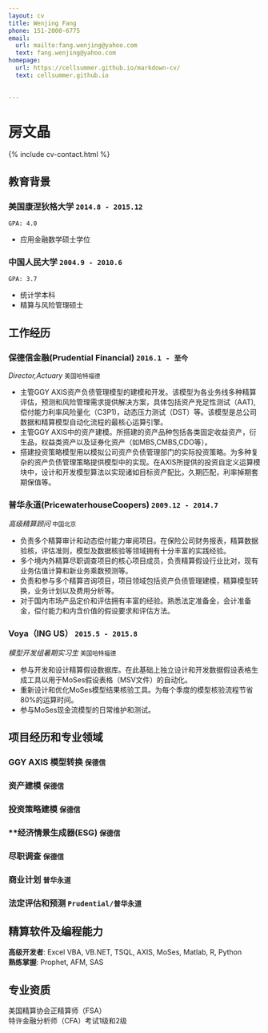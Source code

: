 ```yaml
---
layout: cv
title: Wenjing Fang
phone: 151-2000-6775
email:
  url: mailto:fang.wenjing@yahoo.com
  text: fang.wenjing@yahoo.com
homepage:
  url: https://cellsummer.github.io/markdown-cv/
  text: cellsummer.github.io

  
---
```


# **房文晶**

<!--
include contact information from the front matter
Supported arguments:
    - homepage: url, text
    - phone
    - email
-->

{% include cv-contact.html %}

## 教育背景

### **美国康涅狄格大学** `2014.8 - 2015.12`
```
GPA: 4.0
```
- 应用金融数学硕士学位

### **中国人民大学** `2004.9 - 2010.6`

```
GPA: 3.7
```
- 统计学本科
- 精算与风险管理硕士

## 工作经历

### **保德信金融(Prudential Financial)** `2016.1 - 至今 `

_Director,Actuary_ `美国哈特福德 ` <br>
- 主管GGY AXIS资产负债管理模型的建模和开发。该模型为各业务线多种精算评估，预测和风险管理需求提供解决方案，具体包括资产充足性测试（AAT), 偿付能力利率风险量化（C3P1)，动态压力测试（DST）等。该模型是总公司数据和精算模型自动化流程的最核心运算引擎。<br>
- 主管GGY AXIS中的资产建模。所搭建的资产品种包括各类固定收益资产，衍生品，权益类资产以及证券化资产（如MBS,CMBS,CDO等）。<br>
- 搭建投资策略模型用以模拟公司资产负债管理部门的实际投资策略。为多种复杂的资产负债管理策略提供模型中的实现。在AXIS所提供的投资自定义运算模块中，设计和开发模型算法以实现诸如目标资产配比，久期匹配，利率掉期套期保值等。<br>

### **普华永道(PricewaterhouseCoopers)** `2009.12 - 2014.7 `

_高级精算顾问_ `中国北京 `<br> 
- 负责多个精算审计和动态偿付能力审阅项目。在保险公司财务报表，精算数据验核，评估准则，模型及数据核验等领域拥有十分丰富的实践经验。
- 多个境内外精算尽职调查项目的核心项目成员，负责精算假设行业比对，现有业务估值计算和新业务乘数预测等。
- 负责和参与多个精算咨询项目，项目领域包括资产负债管理建模，精算模型转换，业务计划以及费用分析等。
- 对于国内市场产品定价和评估拥有丰富的经验。熟悉法定准备金，会计准备金，偿付能力和内含价值的假设要求和评估方法。

### **Voya（ING US）** `2015.5 - 2015.8 `

_模型开发组暑期实习生_ `美国哈特福德 `<br> 
- 参与开发和设计精算假设数据库。在此基础上独立设计和开发数据假设表格生成工具以用于MoSes假设表格（MSV文件）的自动化。
- 重新设计和优化MoSes模型结果核验工具。为每个季度的模型核验流程节省80%的运算时间。
- 参与MoSes现金流模型的日常维护和测试。

## 项目经历和专业领域

### **GGY AXIS 模型转换** `保德信`
### **资产建模** `保德信`
### **投资策略建模** `保德信`
### **经济情景生成器(ESG) `保德信`
### **尽职调查** `保德信`
### **商业计划** `普华永道`
### **法定评估和预测** `Prudential/普华永道`



## 精算软件及编程能力

**高级开发者**: Excel VBA, VB.NET, TSQL, AXIS, MoSes, Matlab, R, Python<br>
**熟练掌握**: Prophet, AFM, SAS

## 专业资质
美国精算协会正精算师（FSA）<br>
特许金融分析师（CFA）考试1级和2级

<!-- ### Footer

Last updated: 3/30/2020 -->
